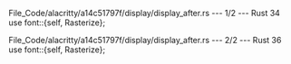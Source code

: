 File_Code/alacritty/a14c51797f/display/display_after.rs --- 1/2 --- Rust
34 use font::{self, Rasterize};                                                                                                                                

File_Code/alacritty/a14c51797f/display/display_after.rs --- 2/2 --- Rust
                                                                                                                                                             36 use font::{self, Rasterize};

